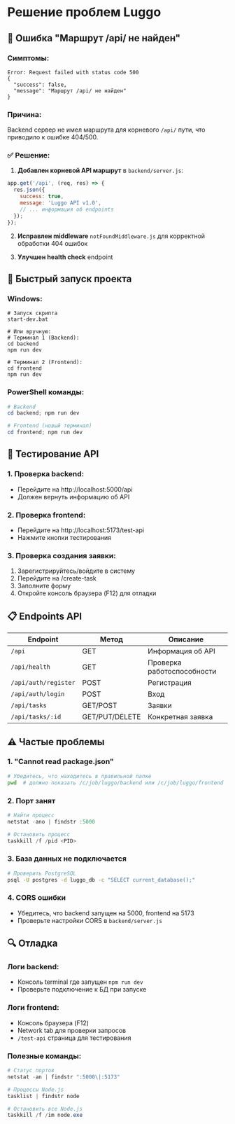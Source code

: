 # Решение проблем Luggo

## 🚨 Ошибка "Маршрут /api/ не найден"

### Симптомы:
```
Error: Request failed with status code 500
{
  "success": false,
  "message": "Маршрут /api/ не найден"
}
```

### Причина:
Backend сервер не имел маршрута для корневого `/api/` пути, что приводило к ошибке 404/500.

### ✅ Решение:
1. **Добавлен корневой API маршрут** в `backend/server.js`:
```javascript
app.get('/api', (req, res) => {
  res.json({
    success: true,
    message: 'Luggo API v1.0',
    // ... информация об endpoints
  });
});
```

2. **Исправлен middleware** `notFoundMiddleware.js` для корректной обработки 404 ошибок

3. **Улучшен health check** endpoint

## 🔧 Быстрый запуск проекта

### Windows:
```batch
# Запуск скрипта
start-dev.bat

# Или вручную:
# Терминал 1 (Backend):
cd backend
npm run dev

# Терминал 2 (Frontend):
cd frontend  
npm run dev
```

### PowerShell команды:
```powershell
# Backend
cd backend; npm run dev

# Frontend (новый терминал)
cd frontend; npm run dev
```

## 🧪 Тестирование API

### 1. Проверка backend:
- Перейдите на http://localhost:5000/api
- Должен вернуть информацию об API

### 2. Проверка frontend:
- Перейдите на http://localhost:5173/test-api
- Нажмите кнопки тестирования

### 3. Проверка создания заявки:
1. Зарегистрируйтесь/войдите в систему
2. Перейдите на /create-task
3. Заполните форму
4. Откройте консоль браузера (F12) для отладки

## 📋 Endpoints API

| Endpoint | Метод | Описание |
|----------|-------|----------|
| `/api` | GET | Информация об API |
| `/api/health` | GET | Проверка работоспособности |
| `/api/auth/register` | POST | Регистрация |
| `/api/auth/login` | POST | Вход |
| `/api/tasks` | GET/POST | Заявки |
| `/api/tasks/:id` | GET/PUT/DELETE | Конкретная заявка |

## ⚠️ Частые проблемы

### 1. "Cannot read package.json"
```bash
# Убедитесь, что находитесь в правильной папке
pwd  # должно показать /c/job/luggo/backend или /c/job/luggo/frontend
```

### 2. Порт занят
```powershell
# Найти процесс
netstat -ano | findstr :5000

# Остановить процесс
taskkill /f /pid <PID>
```

### 3. База данных не подключается
```bash
# Проверить PostgreSQL
psql -U postgres -d luggo_db -c "SELECT current_database();"
```

### 4. CORS ошибки
- Убедитесь, что backend запущен на 5000, frontend на 5173
- Проверьте настройки CORS в `backend/server.js`

## 🔍 Отладка

### Логи backend:
- Консоль terminal где запущен `npm run dev`
- Проверьте подключение к БД при запуске

### Логи frontend:
- Консоль браузера (F12)
- Network tab для проверки запросов
- `/test-api` страница для тестирования

### Полезные команды:
```powershell
# Статус портов
netstat -an | findstr ":5000\|:5173"

# Процессы Node.js
tasklist | findstr node

# Остановить все Node.js
taskkill /f /im node.exe
``` 
